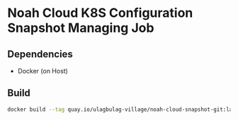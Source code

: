 # Noah Cloud K8S Configuration Snapshot Managing Job

## Dependencies

* Docker (on Host)

## Build

```bash
docker build --tag quay.io/ulagbulag-village/noah-cloud-snapshot-git:latest .
```
